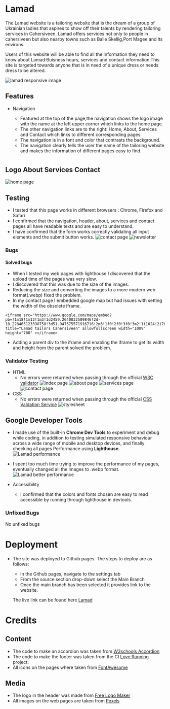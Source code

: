 # Lamad
The Lamad website is a tailoring website that is the dream of a group of Ukrainian ladies that aspires to show off their talents by rendering tailoring services in Cahersiveen. Lamad offers services not only to people in cahersiveen but also nearby towns such as Balle Skellig,Port Magee and its environs.


Users of this website will be able to find all the information they need to know about Lamad:Buisness hours, services and contact information.This site is targeted towards anyone that is in need of a unique dress or needs dress to be altered.

![lamad responsive image](assets/images/lamad-responsive-white.png)


## Features
- Navigation

    - Featured at the top of the page,the navigation shows the logo image with the name at the left upper corner which links to the home page.
    - The other navigation links are to the right: Home, About, Services and Contact which links to different corresponding pages.
    - The navigation is in a font and color that contrasts the background.
    - The navigation clearly tells the user the name of the tailoring website and makes the information of different pages easy to find.
#
## Logo     About      Services       Contact
![home page](assets/images/homepage.webp)
## Testing
- I tested that this page works in different browsers : Chrome, Firefox and Safari
- I confirmed that the navigation, header, about, services and contact pages all have readable texts and are easy to understand.
- I have confirmed that the form works correctly validating all input elements and the submit button works.
![contact page](assets/images/contact.png)
![newsletter](assets/images/newsletter.png)
### Bugs
#### Solved bugs
- When I tested my web pages with lighthouse I discovered that the upload time of the pages was very slow.
- I discovered that this was due to the size of the images.
- Reducing the size and converting the images to a more modern web format(.webp) fixed the problem.
- In my contact page I embedded google map but had issues with setting the width of the obsolete iframe.
```
<iframe src="https://www.google.com/maps/embed?pb=!1m18!1m12!1m3!1d2459.2640832509846!2d-10.228465123398758!3d51.947375571916716!2m3!1f0!2f0!3f0!3m2!1i1024!2i768!4f13.1!3m3!1m2!1s0x484ff31ceb50d033%3A0xbf4459f40fc381a4!2sSkellig%20Accommodation%20Centre!5e0!3m2!1sen!2sie!4v1670701740436!5m2!1sen!2sie" title="Lamad tailors Cahersiveen" allowfullscreen width="100%" height="700" ></iframe>
```
- Adding a parent div to the iframe and enabling the iframe to get its width and height from the parent solved the problem.

### Validator Testing
- HTML
  - No errors were returned when passing through the official [W3C validator](https://validator.w3.org)
  ![index page](assets/images/w3c-html.png)
  ![about page](assets/images/W3C-about.png)
  ![services page](assets/images/W3C-service.png)
  ![contact page](assets/images/W3C-contact.png)
- CSS
  - No errors were returned when passing through the official [CSS Valdation Service](https://jigsaw.w3.org/css-validator/)
  ![stylesheet](assets/images/W3C-css.png)


## Google Developer Tools
- I made use of the built-in **Chrome Dev Tools** to experiment and debug while coding, in addition to testing simulated responsive behaviour across a wide range of mobile and desktop devices, and finally checking all pages Performance using **Lighthouse**.
![Lamad performance](assets/images/performance-sucks%20.png)
- I spent too much time trying to improve the performance of my pages, eventually changed all the images to .webp format.
![Lamad better performance](assets/images/lamad-performance.jpeg)


- Accessibility
  - I confirmed that the colors and fonts chosen are easy to read accessible by running through lighthouse in devtools.


### Unfixed Bugs
No unfixed bugs

# Deployment
- The site was deployed to Github pages. The steps to deploy are as follows: 
  - In the Github pages, navigate to the settings tab
  - From the source section drop-down select the Main Branch
  - Once the main branch has been selected it provides link to the website.



  The live link can be found here [Lamad](https://dee68.github.io/milestone_project1/)

# Credits
## Content
- The code to make an accordion was taken from [W3schools Accordion](https://www.w3schools.com/howto/howto_js_accordion.asp)
- The code to make the footer was taken from the CI [Love Running](https://dee68.github.io/love-running/) project.
- All icons on the pages where taken from [FontAwesome](https://fontawesome.com)

## Media
- The logo in the header was made from [Free Logo Maker](https://logo.com/)
- All images on the web pages are taken from [Pexels](https://www.pexels.com/ru-ru/)




